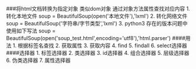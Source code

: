 ###将html文档转换为指定对象 类似dom对象 通过对象方法属性查找对应内容
    1. 转化本地文件
        soup = BeautifulSoup(open('本地文件'),'lxml')
    2. 转化网络文件
        soup = BeautifulSoup('字符串/字节类型','lxml')
    3. python3 存在的版本问题中使用如下写法
        soup = BeautifulSoup(open('soup_test.html',encoding='utf8'),'html.parser')
####用法
    1. 根据标签名查找
    2. 获取属性
    3. 获取内容
    4. find 
    5. findall
    6. select选择器
####选择器
    1. 标签选择器
    2. 类选择器
    3. id选择器
    4. 组合选择器
    5. 层级选择器
    6. 伪类选择器
    7. 属性选择器
     
        